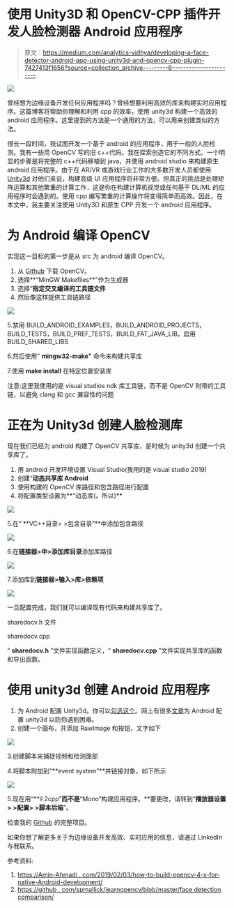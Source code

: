 # 使用 Unity3D 和 OpenCV-CPP 插件开发人脸检测器 Android 应用程序

> 原文：<https://medium.com/analytics-vidhya/developing-a-face-detector-android-app-using-unity3d-and-opencv-cpp-plugin-7427413f1656?source=collection_archive---------6----------------------->

![](img/89b3a6ddaef91814207d2fa463bb1bad.png)

曾经想为边缘设备开发任何应用程序吗？曾经想要利用高效的库来构建实时应用程序。这篇博客将帮助你理解和利用 cpp 的效率，使用 unity3d 构建一个高效的 android 应用程序。这里提到的方法是一个通用的方法，可以用来创建类似的方法。

很长一段时间，我试图开发一个基于 android 的应用程序，用于一般的人脸检测。我有一些用 OpenCV 写的旧 c++代码。我在探索创造它的不同方式。一个明显的步骤是将完整的 c++代码移植到 java，并使用 android studio 来构建原生 android 应用程序。由于在 AR/VR 或游戏行业工作的大多数开发人员都使用 [Unity3d](https://unity.com/) 对他们来说，构建高级 UI 应用程序将非常方便。但真正的挑战是处理矩阵运算和其他繁重的计算工作，这是你在构建计算机视觉或任何基于 DL/ML 的应用程序时会遇到的。使用 cpp 编写繁重的计算操作将变得简单而高效。因此，在本文中，我主要关注使用 Unity3D 和原生 CPP 开发一个 android 应用程序。

# **为 Android 编译 OpenCV**

实现这一目标的第一步是从 src 为 android 编译 OpenCV。

1.  从 [Github](https://github.com/opencv/opencv) 下载 OpenCV。
2.  选择**“MinGW Makefiles**”作为生成器
3.  选择“**指定交叉编译的工具链文件**
4.  然后像这样提供工具链路径

![](img/2a67f1cf8f35e75e27cac92f7c8a6c61.png)

5.禁用 BUILD_ANDROID_EXAMPLES，BUILD_ANDROID_PROJECTS，BUILD_TESTS，BUILD_PREF_TESTS，BUILD_FAT_JAVA_LIB，启用 BUILD_SHARED_LIBS

6.然后使用" **mingw32-make"** 命令来构建共享库

7.使用 **make install** 在特定位置安装库

注意:这里我使用的是 visual studios ndk 库工具链，而不是 OpenCV 附带的工具链，以避免 clang 和 gcc 兼容性的问题

# 正在为 Unity3d 创建人脸检测库

现在我们已经为 android 构建了 OpenCV 共享库，是时候为 unity3d 创建一个共享库了。

1.  用 android 开发环境设置 Visual Studio(我用的是 visual studio 2019)
2.  创建“**动态共享库 Android**
3.  使用构建的 OpenCV 库路径和包含路径进行配置
4.  将配置类型设置为**“动态库(。所以)**

![](img/822a4985900c7325f6eb8dcfe5ba0657.png)

5.在“ **VC++目录> >包含目录”**中添加包含路径

![](img/93ed861b3cf0da62b9eb27d731ab9407.png)

6.在**链接器>中>添加库目录**添加库路径

![](img/e32e2f44a31b316d1daeaba544be716d.png)

7.添加库到**链接器>输入>库>依赖项**

![](img/d4d0e592283493861ff83f2654e2837b.png)

一旦配置完成，我们就可以编译现有代码来构建共享库了。

sharedocv.h 文件

sharedocv.cpp

“ **sharedocv.h** ”文件实现函数定义，“ **sharedocv.cpp** ”文件实现共享库的函数和导出函数。

# 使用 unity3d 创建 Android 应用程序

1.  为 Android 配置 Unity3d。你可以[勾选这个](https://docs.unity3d.com/Manual/android-BuildProcess.html)。网上有很多[文章](https://www.instructables.com/id/How-to-Make-an-Android-App-Using-Unity/)为 Android 配置 unity3d 以防你遇到困难。
2.  创建一个画布，并添加 RawImage 和按钮，文字如下

![](img/566fe4138eb5f22313cf1c80a9bf40d0.png)

3.创建脚本来捕捉视频和检测面部

4.将脚本附加到“**event system”**并链接对象，如下所示

![](img/d337477dc8b3358f14ec593779285dbc.png)

5.现在用“**il 2cpp”**而不是**“Mono”构建应用程序。**要更改，请转到“**播放器设置> >配置> >脚本后端**”。

检查我的 [Github](https://github.com/saikiran321/FacedetectorAndroidUnity) 的完整项目。

如果你想了解更多关于为边缘设备开发高效、实时应用的信息，请通过 LinkedIn 与我联系。

参考资料:

1.  [https://Amin-Ahmadi . com/2019/02/03/how-to-build-opencv-4-x-for-native-Android-development/](https://amin-ahmadi.com/2019/02/03/how-to-build-opencv-4-x-for-native-android-development/)
2.  [https://github . com/spmallick/learnopencv/blob/master/face detection comparison/](https://github.com/spmallick/learnopencv/blob/master/FaceDetectionComparison/)